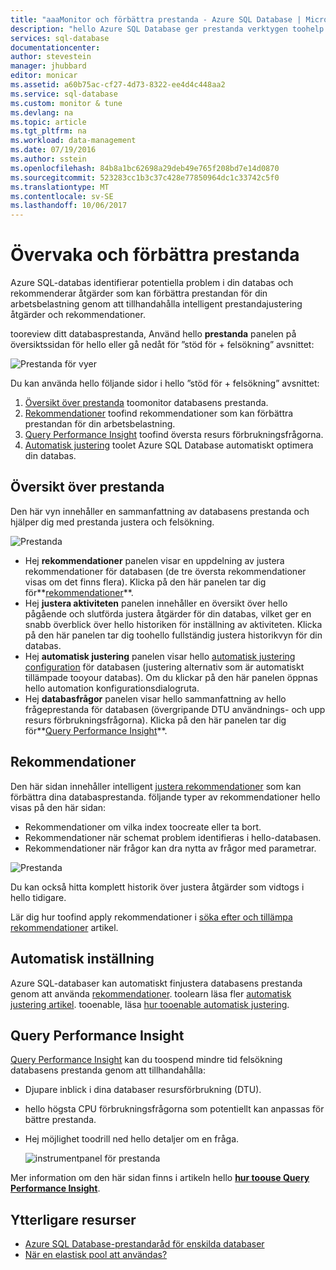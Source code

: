 ```yaml
---
title: "aaaMonitor och förbättra prestanda - Azure SQL Database | Microsoft Docs"
description: "hello Azure SQL Database ger prestanda verktygen toohelp du identifiera områden som kan förbättra aktuella frågeprestanda."
services: sql-database
documentationcenter: 
author: stevestein
manager: jhubbard
editor: monicar
ms.assetid: a60b75ac-cf27-4d73-8322-ee4d4c448aa2
ms.service: sql-database
ms.custom: monitor & tune
ms.devlang: na
ms.topic: article
ms.tgt_pltfrm: na
ms.workload: data-management
ms.date: 07/19/2016
ms.author: sstein
ms.openlocfilehash: 84b8a1bc62698a29deb49e765f208bd7e14d0870
ms.sourcegitcommit: 523283cc1b3c37c428e77850964dc1c33742c5f0
ms.translationtype: MT
ms.contentlocale: sv-SE
ms.lasthandoff: 10/06/2017
---
```

# <a name="monitor-and-improve-performance"></a>Övervaka och förbättra prestanda
Azure SQL-databas identifierar potentiella problem i din databas och rekommenderar åtgärder som kan förbättra prestandan för din arbetsbelastning genom att tillhandahålla intelligent prestandajustering åtgärder och rekommendationer.

tooreview ditt databasprestanda, Använd hello **prestanda** panelen på översiktssidan för hello eller gå nedåt för ”stöd för + felsökning” avsnittet:

   ![Prestanda för vyer](./media/sql-database-performance/entries.png)

Du kan använda hello följande sidor i hello ”stöd för + felsökning” avsnittet:


1. [Översikt över prestanda](#performance-overview) toomonitor databasens prestanda. 
2. [Rekommendationer](#performance-recommendations) toofind rekommendationer som kan förbättra prestandan för din arbetsbelastning.
3. [Query Performance Insight](#query-performance-insight) toofind översta resurs förbrukningsfrågorna.
4. [Automatisk justering](#automatic-tuning) toolet Azure SQL Database automatiskt optimera din databas.

## <a name="performance-overview"></a>Översikt över prestanda
Den här vyn innehåller en sammanfattning av databasens prestanda och hjälper dig med prestanda justera och felsökning. 

![Prestanda](./media/sql-database-performance/performance.png)

* Hej **rekommendationer** panelen visar en uppdelning av justera rekommendationer för databasen (de tre översta rekommendationer visas om det finns flera). Klicka på den här panelen tar dig för**[rekommendationer](#performance-recommendations)**. 
* Hej **justera aktiviteten** panelen innehåller en översikt över hello pågående och slutförda justera åtgärder för din databas, vilket ger en snabb överblick över hello historiken för inställning av aktiviteten. Klicka på den här panelen tar dig toohello fullständig justera historikvyn för din databas.
* Hej **automatisk justering** panelen visar hello [automatisk justering configuration](sql-database-automatic-tuning-enable.md) för databasen (justering alternativ som är automatiskt tillämpade tooyour databas). Om du klickar på den här panelen öppnas hello automation konfigurationsdialogruta.
* Hej **databasfrågor** panelen visar hello sammanfattning av hello frågeprestanda för databasen (övergripande DTU användnings- och upp resurs förbrukningsfrågorna). Klicka på den här panelen tar dig för**[Query Performance Insight](#query-performance-insight)**.

## <a name="performance-recommendations"></a>Rekommendationer
Den här sidan innehåller intelligent [justera rekommendationer](sql-database-advisor.md) som kan förbättra dina databasprestanda. följande typer av rekommendationer hello visas på den här sidan:

* Rekommendationer om vilka index toocreate eller ta bort.
* Rekommendationer när schemat problem identifieras i hello-databasen.
* Rekommendationer när frågor kan dra nytta av frågor med parametrar.

![Prestanda](./media/sql-database-performance/recommendations.png)

Du kan också hitta komplett historik över justera åtgärder som vidtogs i hello tidigare.

Lär dig hur toofind apply rekommendationer i [söka efter och tillämpa rekommendationer](sql-database-advisor-portal.md) artikel.

## <a name="automatic-tuning"></a>Automatisk inställning
Azure SQL-databaser kan automatiskt finjustera databasens prestanda genom att använda [rekommendationer](sql-database-advisor.md). toolearn läsa fler [automatisk justering artikel](sql-database-automatic-tuning.md). tooenable, läsa [hur tooenable automatisk justering](sql-database-automatic-tuning-enable.md).

## <a name="query-performance-insight"></a>Query Performance Insight
[Query Performance Insight](sql-database-query-performance.md) kan du toospend mindre tid felsökning databasens prestanda genom att tillhandahålla:

* Djupare inblick i dina databaser resursförbrukning (DTU). 
* hello högsta CPU förbrukningsfrågorna som potentiellt kan anpassas för bättre prestanda. 
* Hej möjlighet toodrill ned hello detaljer om en fråga. 

  ![instrumentpanel för prestanda](./media/sql-database-query-performance/performance.png)

Mer information om den här sidan finns i artikeln hello  **[hur toouse Query Performance Insight](sql-database-query-performance.md)**.

## <a name="additional-resources"></a>Ytterligare resurser
* [Azure SQL Database-prestandaråd för enskilda databaser](sql-database-performance-guidance.md)
* [När en elastisk pool att användas?](sql-database-elastic-pool-guidance.md)

